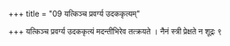 +++
title = "09 यत्किञ्च प्रवर्ग्य उदककृत्यम्"

+++
यत्किञ्च प्रवर्ग्य उदककृत्यं मदन्तीभिरेव तत्क्रयते । नैनं स्त्री प्रेक्षते न शूद्रः ९